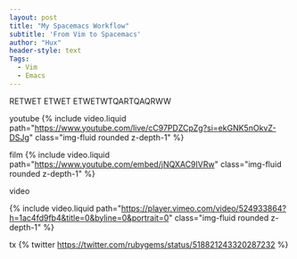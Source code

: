 ```yaml
---
layout: post
title: "My Spacemacs Workflow"
subtitle: 'From Vim to Spacemacs'
author: "Hux"
header-style: text
Tags:
  - Vim
  - Emacs
---
```


RETWET ETWET ETWETWTQARTQAQRWW

youtube
{% include video.liquid path="https://www.youtube.com/live/cC97PDZCpZg?si=ekGNK5nOkvZ-DSJg" class="img-fluid rounded z-depth-1" %}


film
{% include video.liquid path="https://www.youtube.com/embed/jNQXAC9IVRw" class="img-fluid rounded z-depth-1" %}


video



{% include video.liquid path="https://player.vimeo.com/video/524933864?h=1ac4fd9fb4&title=0&byline=0&portrait=0" class="img-fluid rounded z-depth-1" %}


tx
{% twitter https://twitter.com/rubygems/status/518821243320287232 %}



